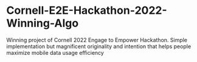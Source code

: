 # Cornell-E2E-Hackathon-2022-Winning-Algo
Winning project of Cornell 2022 Engage to Empower Hackathon. Simple implementation but magnificent originality and intention that helps people maximize mobile data usage efficiency 
